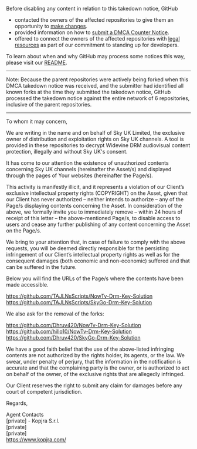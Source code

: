 Before disabling any content in relation to this takedown notice, GitHub
- contacted the owners of the affected repositories to give them an opportunity to [make changes](https://docs.github.com/en/github/site-policy/dmca-takedown-policy#a-how-does-this-actually-work).
- provided information on how to [submit a DMCA Counter Notice](https://docs.github.com/en/articles/guide-to-submitting-a-dmca-counter-notice).
- offered to connect the owners of the affected repositories with [legal resources](https://github.blog/2020-11-16-standing-up-for-developers-youtube-dl-is-back/#developer-defense-fund) as part of our commitment to standing up for developers.

To learn about when and why GitHub may process some notices this way, please visit our [README](https://github.com/github/dmca/blob/master/README.md#anatomy-of-a-takedown-notice).

---

Note: Because the parent repositories were actively being forked when this DMCA takedown notice was received, and the submitter had identified all known forks at the time they submitted the takedown notice, GitHub processed the takedown notice against the entire network of 6 repositories, inclusive of the parent repositories.

---

To whom it may concern,

We are writing in the name and on behalf of Sky UK Limited, the exclusive owner of distribution and exploitation rights on Sky UK channels.
A tool is provided in these repositories to decrypt Widevine DRM audiovisual content protection, illegally and without Sky UK's consent.

It has come to our attention the existence of unauthorized contents concerning Sky UK channels (hereinafter the Asset/s) and displayed through the pages of Your websites (hereinafter the Page/s).

This activity is manifestly illicit, and it represents a violation of our Client’s exclusive intellectual property rights (COPYRIGHT) on the Asset, given that our Client has never authorized – neither intends to authorize – any of the Page/s displaying contents concerning the Asset.
In consideration of the above, we formally invite you to immediately remove – within 24 hours of receipt of this letter – the above-mentioned Page/s, to disable access to users and cease any further publishing of any content concerning the Asset on the Page/s.

We bring to your attention that, in case of failure to comply with the above requests, you will be deemed directly responsible for the persisting infringement of our Client’s intellectual property rights as well as for the consequent damages (both economic and non-economic) suffered and that can be suffered in the future.

Below you will find the URLs of the Page/s where the contents have been made accessible.  

https://github.com/TAJLNsScripts/NowTv-Drm-Key-Solution  
https://github.com/TAJLNsScripts/SkyGo-Drm-Key-Solution  

We also ask for the removal of the forks:  

https://github.com/Dhruv420/NowTv-Drm-Key-Solution  
https://github.com/hillo10/NowTv-Drm-Key-Solution  
https://github.com/Dhruv420/SkyGo-Drm-Key-Solution

We have a good faith belief that the use of the above-listed infringing contents are not authorized by the rights holder, its agents, or the law.
We swear, under penalty of perjury, that the information in the notification is accurate and that the complaining party is the owner, or is authorized to act on behalf of the owner, of the exclusive rights that are allegedly infringed.

Our Client reserves the right to submit any claim for damages before any court of competent jurisdiction.

Regards,

Agent Contacts  
[private]   - Kopjra S.r.l.  
[private]  
[private]  
https://www.kopjra.com/
